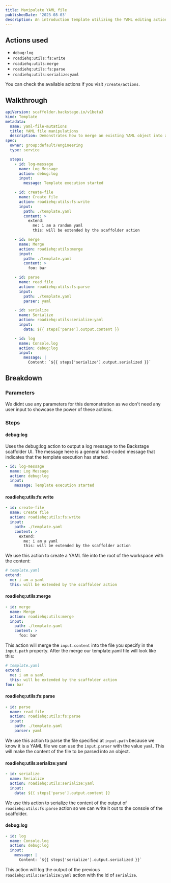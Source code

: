 ```yaml
---
title: Manipulate YAML file
publishedDate: '2023-08-03'
description: An introduction template utilizing the YAML editing actions
---
```


## Actions used

- `debug:log`
- `roadiehq:utils:fs:write`
- `roadiehq:utils:merge`
- `roadiehq:utils:fs:parse`
- `roadiehq:utils:serialize:yaml`

You can check the available actions if you visit `/create/actions`.

## Walkthrough

```yaml
apiVersion: scaffolder.backstage.io/v1beta3
kind: Template
metadata:
  name: yaml-file-mutations
  title: YAML file manipulations
  description: Demonstrates how to merge an existing YAML object into a YAML file in the workspace
spec:
  owner: group:default/engineering
  type: service

  steps:
    - id: log-message
      name: Log Message
      action: debug:log
      input:
        message: Template execution started

    - id: create-file
      name: Create file
      action: roadiehq:utils:fs:write
      input:
        path: ./template.yaml
        content: >
          extend:
            me: i am a random yaml
            this: will be extended by the scaffolder action

    - id: merge
      name: Merge
      action: roadiehq:utils:merge
      input:
        path: ./template.yaml
        content: >
          foo: bar

    - id: parse
      name: read file
      action: roadiehq:utils:fs:parse
      input:
        path: ./template.yaml
        parser: yaml

    - id: serialize
      name: Serialize
      action: roadiehq:utils:serialize:yaml
      input:
        data: ${{ steps['parse'].output.content }}

    - id: log
      name: Console.log
      action: debug:log
      input:
        message: |
          Content: `${{ steps['serialize'].output.serialized }}`
```

## Breakdown

### Parameters

We didnt use any parameters for this demonstration as we don't need any user input to showcase the power of these actions.

### Steps

#### debug:log

Uses the debug:log action to output a log message to the Backstage scaffolder UI. The message here is a general hard-coded message that indicates that the template execution has started.

```yaml
- id: log-message
  name: Log Message
  action: debug:log
  input:
    message: Template execution started
```

#### roadiehq:utils:fs:write

```yaml
- id: create-file
  name: Create file
  action: roadiehq:utils:fs:write
  input:
    path: ./template.yaml
    content: >
      extend:
        me: i am a yaml
        this: will be extended by the scaffolder action
```

We use this action to create a YAML file into the root of the workspace with the content:

```yaml
# template.yaml
extend:
  me: i am a yaml
  this: will be extended by the scaffolder action
```

#### roadiehq:utils:merge

```yaml
- id: merge
  name: Merge
  action: roadiehq:utils:merge
  input:
    path: ./template.yaml
    content: >
      foo: bar
```

This action will merge the `input.content` into the file you specify in the `input.path` property. After the merge our template.yaml file will look like this:

```yaml
# template.yaml
extend:
  me: i am a yaml
  this: will be extended by the scaffolder action
foo: bar
```

#### roadiehq:utils:fs:parse

```yaml
- id: parse
  name: read file
  action: roadiehq:utils:fs:parse
  input:
    path: ./template.yaml
    parser: yaml
```

We use this action to parse the file specified at `input.path` because we know it is a YAML file we can use the `input.parser` with the value `yaml`. This will make the content of the file to be parsed into an object.

#### roadiehq:utils:serialize:yaml

```yaml
- id: serialize
  name: Serialize
  action: roadiehq:utils:serialize:yaml
  input:
    data: ${{ steps['parse'].output.content }}
```

We use this action to serialize the content of the output of `roadiehq:utils:fs:parse` action so we can write it out to the console of the scaffolder.

#### debug:log

```yaml
- id: log
  name: Console.log
  action: debug:log
  input:
    message: |
      Content: `${{ steps['serialize'].output.serialized }}`
```

This action will log the output of the previous `roadiehq:utils:serialize:yaml` action with the id of `serialize`.
